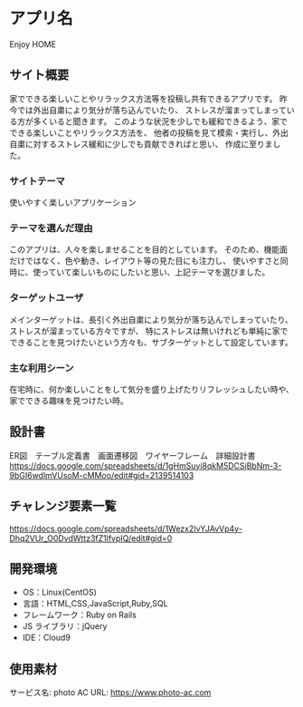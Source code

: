 # アプリ名

Enjoy HOME

## サイト概要

家でできる楽しいことやリラックス方法等を投稿し共有できるアプリです。
昨今では外出自粛により気分が落ち込んでいたり、
ストレスが溜まってしまっている方が多くいると聞きます。
このような状況を少しでも緩和できるよう、家でできる楽しいことやリラックス方法を、
他者の投稿を見て模索・実行し、外出自粛に対するストレス緩和に少しでも貢献できればと思い、
作成に至りました。

### サイトテーマ

使いやすく楽しいアプリケーション

### テーマを選んだ理由

このアプリは、人々を楽しませることを目的としています。
そのため、機能面だけではなく、色や動き、レイアウト等の見た目にも注力し、
使いやすさと同時に、使っていて楽しいものにしたいと思い、上記テーマを選びました。

### ターゲットユーザ

メインターゲットは、長引く外出自粛により気分が落ち込んでしまっていたり、ストレスが溜まっている方々ですが、
特にストレスは無いけれども単純に家でできることを見つけたいという方々も、サブターゲットとして設定しています。

### 主な利用シーン

在宅時に、何か楽しいことをして気分を盛り上げたりリフレッシュしたい時や、家でできる趣味を見つけたい時。

## 設計書

ER図　テーブル定義書　画面遷移図　ワイヤーフレーム　詳細設計書
https://docs.google.com/spreadsheets/d/1gHmSuyi8qkM5DCSjBbNm-3-9bGI6wdlmVUsoM-cMMoo/edit#gid=2139514103

## チャレンジ要素一覧

https://docs.google.com/spreadsheets/d/1Wezx2IvYJAvVp4y-Dhq2VUr_O0DvdWttz3fZ1lfvpIQ/edit#gid=0

## 開発環境

- OS：Linux(CentOS)
- 言語：HTML,CSS,JavaScript,Ruby,SQL
- フレームワーク：Ruby on Rails
- JS ライブラリ：jQuery
- IDE：Cloud9

## 使用素材

  サービス名: photo AC
  URL: https://www.photo-ac.com
